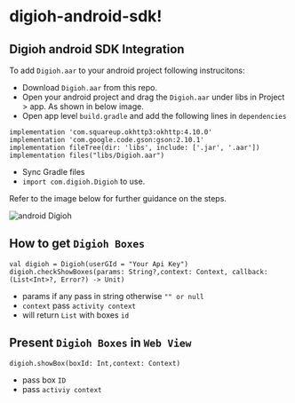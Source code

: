 # digioh-android-sdk!

## Digioh android SDK Integration
To add `Digioh.aar` to your android project following instrucitons:
- Download `Digioh.aar` from this repo.
- Open your android project and drag the `Digioh.aar` under libs in Project > app. As shown in below image.
- Open app level `build.gradle` and add the following lines in `dependencies`
```
implementation 'com.squareup.okhttp3:okhttp:4.10.0'
implementation 'com.google.code.gson:gson:2.10.1'
implementation fileTree(dir: 'libs', include: ['.jar', '.aar'])
implementation files("libs/Digioh.aar")
```
- Sync Gradle files
- `import com.digioh.Digioh` to use.

Refer to the image below for further guidance on the steps.

![android Digioh](https://user-images.githubusercontent.com/58115993/236550128-d061fd2a-db84-4502-9a18-cd302af1f77f.gif)

## How to get `Digioh Boxes`
```
val digioh = Digioh(userGId = "Your Api Key")
digioh.checkShowBoxes(params: String?,context: Context, callback:  (List<Int>?, Error?) -> Unit)
```
- params if any pass in string otherwise `"" or null`
- `context` pass `activity context`
- will return `List` with boxes `id`

## Present `Digioh Boxes` in `Web View`
``
digioh.showBox(boxId: Int,context: Context)
``
- pass box `ID`
- pass `activiy context`
